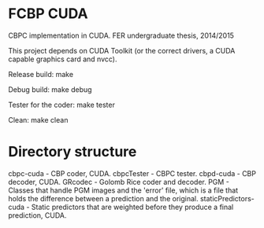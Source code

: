 FCBP CUDA
=========

CBPC implementation in CUDA. FER undergraduate thesis, 2014/2015

This project depends on CUDA Toolkit (or the correct drivers, a CUDA capable graphics card and nvcc).

Release build:
make

Debug build:
make debug

Tester for the coder:
make tester

Clean:
make clean

Directory structure
===================
cbpc-cuda - CBP coder, CUDA.
cbpcTester - CBPC tester.
cbpd-cuda - CBP decoder, CUDA.
GRcodec - Golomb Rice coder and decoder.
PGM - Classes that handle PGM images and the 'error' file, which is a file that holds the difference between a prediction and the original.
staticPredictors-cuda - Static predictors that are weighted before they produce a final prediction, CUDA.
